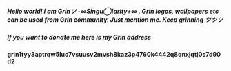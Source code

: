 ##### Hello world! I am Grinツ -∞Singu◯larity+∞ . Grin logos, wallpapers etc can be used from Grin community. Just mention me. Keep grinning ツツツ 
##### If you want to donate me here is my Grin address
#### grin1tyy3aptrqw5luc7vsuusv2mvsh8kaz3p4760k4442q8qnxjqtj0s7d90d2
